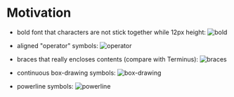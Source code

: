 Motivation
==========

* bold font that characters are not stick together while 12px height:
![bold](https://f.cloud.github.com/assets/674812/1171917/cdb102ee-2111-11e3-80bd-72d66bfd7a6a.png)

* aligned "operator" symbols:
![operator](https://f.cloud.github.com/assets/674812/1171916/cda36e54-2111-11e3-9688-482133f2fe0d.png)

* braces that really encloses contents (compare with Terminus):
![braces](https://f.cloud.github.com/assets/674812/1171915/cd840a82-2111-11e3-9dee-4bfa9c894639.png)

* continuous box-drawing symbols:
![box-drawing](https://f.cloud.github.com/assets/674812/1171914/cd625f40-2111-11e3-8365-48dc6b65d57b.png)

* powerline symbols:
![powerline](https://f.cloud.github.com/assets/674812/1171913/cd3ba6fc-2111-11e3-941e-83688514fdbe.png)
